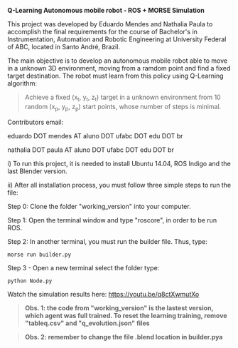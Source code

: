 
**Q-Learning Autonomous mobile robot - ROS + MORSE Simulation**

This project was developed by Eduardo Mendes and Nathalia Paula to accomplish the final requirements for the course of Bachelor's in Instrumentation, Automation and Robotic Engineering at University Federal of ABC, located in Santo André, Brazil.

The main objective is to develop an autonomous mobile robot able to move in a unknown 3D environment, moving from a ramdom point and find a fixed target destination. The robot must learn from this policy using Q-Learning algorithm:

> Achieve a fixed (x<sub>t</sub>, y<sub>t</sub>, z<sub>t</sub>) target in a unknown environment from 10 random (x<sub>p</sub>, y<sub>p</sub>, z<sub>p</sub>) start points, whose number of steps is minimal.

Contributors email:

eduardo DOT mendes AT aluno DOT ufabc DOT edu DOT br 

nathalia DOT paula AT aluno DOT ufabc DOT edu DOT br 

i) To run this project, it is needed to install Ubuntu 14.04, ROS Indigo and the last Blender version.

ii) After all installation process, you must follow three simple steps to run the file:

Step 0: Clone the folder "working_version" into your computer.

Step 1: Open the terminal window and type "roscore", in order to be run ROS.

Step 2: In another terminal, you must run the builder file. Thus, type:

```
morse run builder.py
```

Step 3 - Open a new terminal select the folder type:

```
python Node.py
```

Watch the simulation results here: https://youtu.be/q8ctXwmutXo

> **Obs. 1: the code from "working_version" is the lastest version, which agent was full trained. To reset the learning training, remove "tableq.csv" and "q_evolution.json" files**

> **Obs. 2: remember to change the file .blend location in builder.pya**



